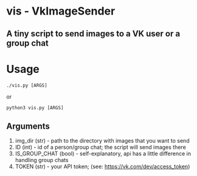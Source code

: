 # vis - VkImageSender
## A tiny script to send images to a VK user or a group chat

# Usage

`./vis.py [ARGS]`

or

`python3 vis.py [ARGS]` 

## Arguments
1. img_dir (str) - path to the directory with images that you want to send
2. ID (int) - id of a person/group chat; the script will send images there
3. IS_GROUP_CHAT (bool) - self-explanatory, api has a little difference in handling group chats 
4. TOKEN (str) - your API token; (see: https://vk.com/dev/access_token)